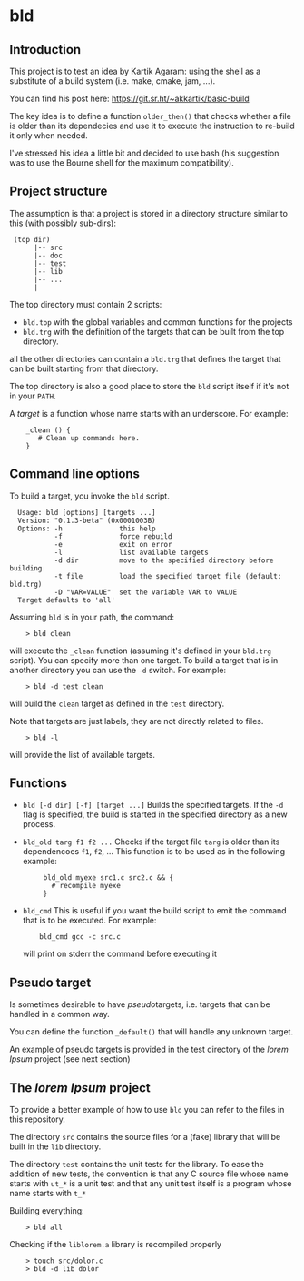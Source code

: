 # bld

## Introduction
This project is to test an idea by Kartik Agaram: using the shell as a substitute of a build system (i.e. make, cmake, jam, ...).

You can find his post here: https://git.sr.ht/~akkartik/basic-build

The key idea is to define a function `older_then()` that checks whether a file is older than its dependecies and use it to execute the instruction to re-build it only when needed.

I've stressed his idea a little bit and decided to use bash (his suggestion was to use the Bourne shell for the maximum compatibility).

## Project structure
The assumption is that a project is stored in a directory structure similar to this (with possibly sub-dirs):

     (top dir)
          |-- src
          |-- doc
          |-- test
          |-- lib
          |-- ...
          |
      
The top directory must contain 2 scripts:

  - `bld.top` with the global variables and common functions for the projects
  - `bld.trg` with the definition of the targets that can be built from the top directory.
   
all the other directories can contain a `bld.trg` that defines the target that can be built starting from that directory.

The top directory is also a good place to store the `bld` script itself if it's not in your `PATH`.

A *target* is a function whose name starts with an underscore. For example:
```
    _clean () {
       # Clean up commands here.
    }
```
    
## Command line options
To build a target, you invoke the `bld` script.

```
  Usage: bld [options] [targets ...]
  Version: "0.1.3-beta" (0x0001003B)
  Options: -h              this help
           -f              force rebuild
           -e              exit on error
           -l              list available targets
           -d dir          move to the specified directory before building
           -t file         load the specified target file (default: bld.trg)
           -D "VAR=VALUE"  set the variable VAR to VALUE
  Target defaults to 'all'
```

 Assuming `bld` is in your path, the command:

```
    > bld clean
```

will execute the `_clean` function (assuming it's defined in your `bld.trg` script). You can specify more than one target.
To build a target that is in another directory you can use the `-d` switch. For example:

```
    > bld -d test clean
```

will build the `clean` target as defined in the `test` directory.

Note that targets are just labels, they are not directly related to files.

```
    > bld -l
```
will provide the list of available targets.

## Functions

 - `bld [-d dir] [-f] [target ...]`
   Builds the specified targets.
   If the `-d` flag is specified, the build is started in the specified directory
   as a new process.
       
 - `bld_old targ f1 f2 ...`
    Checks if the target file `targ` is older than its dependencoes `f1`, `f2`, ...
    This function is to be used as in the following example:
       
            bld_old myexe src1.c src2.c && {
              # recompile myexe
            }
    
 - `bld_cmd`
   This is useful if you want the build script to emit the command that is to be executed.
   For example:
      
           bld_cmd gcc -c src.c
           
   will print on stderr the command before executing it
    
## Pseudo target
Is sometimes desirable to have *pseudo*targets, i.e. targets that can be handled in a common way.

You can define the function `_default()` that will handle any unknown target.

An example of pseudo targets is provided in the test directory of the *lorem Ipsum* project (see next section)


## The *lorem Ipsum* project

To provide a better example of how to use `bld` you can refer to the files in this repository.

The directory `src` contains the source files for a (fake) library that will be built in the `lib` directory.

The directory `test` contains the unit tests for the library. To ease the addition of new tests, the convention is that any C source file whose name starts with `ut_*` is a unit test and that any unit test itself is a program whose name starts with `t_*`

Building everything:

        > bld all
        
Checking if the `liblorem.a` library is recompiled properly

        > touch src/dolor.c
        > bld -d lib dolor
        
 
